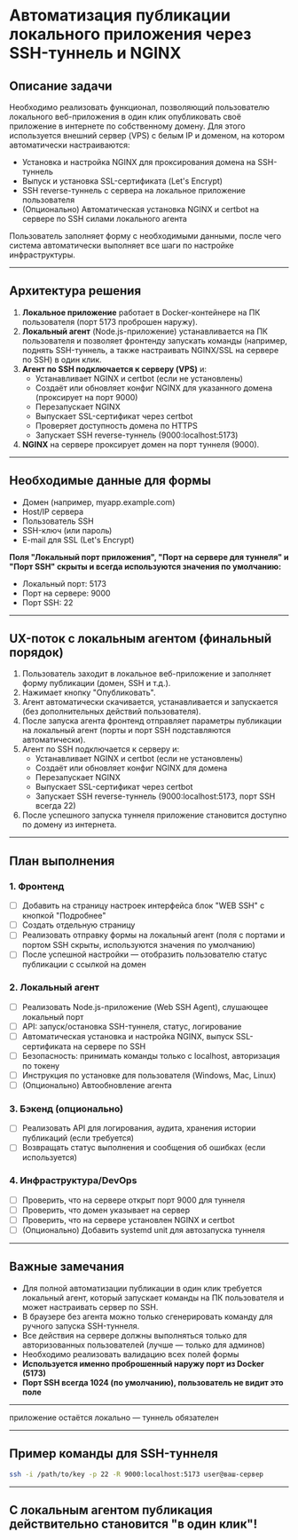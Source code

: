 # Автоматизация публикации локального приложения через SSH-туннель и NGINX

## Описание задачи

Необходимо реализовать функционал, позволяющий пользователю локального веб-приложения в один клик опубликовать своё приложение в интернете по собственному домену. Для этого используется внешний сервер (VPS) с белым IP и доменом, на котором автоматически настраиваются:
- Установка и настройка NGINX для проксирования домена на SSH-туннель
- Выпуск и установка SSL-сертификата (Let's Encrypt)
- SSH reverse-туннель с сервера на локальное приложение пользователя
- (Опционально) Автоматическая установка NGINX и certbot на сервере по SSH силами локального агента

Пользователь заполняет форму с необходимыми данными, после чего система автоматически выполняет все шаги по настройке инфраструктуры.

---

## Архитектура решения

1. **Локальное приложение** работает в Docker-контейнере на ПК пользователя (порт 5173 проброшен наружу).
2. **Локальный агент** (Node.js-приложение) устанавливается на ПК пользователя и позволяет фронтенду запускать команды (например, поднять SSH-туннель, а также настраивать NGINX/SSL на сервере по SSH) в один клик.
3. **Агент по SSH подключается к серверу (VPS)** и:
   - Устанавливает NGINX и certbot (если не установлены)
   - Создаёт или обновляет конфиг NGINX для указанного домена (проксирует на порт 9000)
   - Перезапускает NGINX
   - Выпускает SSL-сертификат через certbot
   - Проверяет доступность домена по HTTPS
   - Запускает SSH reverse-туннель (9000:localhost:5173)
4. **NGINX** на сервере проксирует домен на порт туннеля (9000).

---

## Необходимые данные для формы

- Домен (например, myapp.example.com)
- Host/IP сервера
- Пользователь SSH
- SSH-ключ (или пароль)
- E-mail для SSL (Let's Encrypt)

**Поля "Локальный порт приложения", "Порт на сервере для туннеля" и "Порт SSH" скрыты и всегда используются значения по умолчанию:**
- Локальный порт: 5173
- Порт на сервере: 9000
- Порт SSH: 22

---

## UX-поток с локальным агентом (финальный порядок)

1. Пользователь заходит в локальное веб-приложение и заполняет форму публикации (домен, SSH и т.д.).
2. Нажимает кнопку "Опубликовать".
3. Агент автоматически скачивается, устанавливается и запускается (без дополнительных действий пользователя).
4. После запуска агента фронтенд отправляет параметры публикации на локальный агент (порты и порт SSH подставляются автоматически).
5. Агент по SSH подключается к серверу и:
   - Устанавливает NGINX и certbot (если не установлены)
   - Создаёт или обновляет конфиг NGINX для домена
   - Перезапускает NGINX
   - Выпускает SSL-сертификат через certbot
   - Запускает SSH reverse-туннель (9000:localhost:5173, порт SSH всегда 22)
6. После успешного запуска туннеля приложение становится доступно по домену из интернета.

---

## План выполнения

### 1. Фронтенд
- [ ] Добавить на страницу настроек интерфейса блок "WEB SSH" с кнопкой "Подробнее"
- [ ] Создать отдельную страницу
- [ ] Реализовать отправку формы на локальный агент (поля с портами и портом SSH скрыты, используются значения по умолчанию)
- [ ] После успешной настройки — отобразить пользователю статус публикации с ссылкой на домен

### 2. Локальный агент
- [ ] Реализовать Node.js-приложение (Web SSH Agent), слушающее локальный порт
- [ ] API: запуск/остановка SSH-туннеля, статус, логирование
- [ ] Автоматическая установка и настройка NGINX, выпуск SSL-сертификата на сервере по SSH
- [ ] Безопасность: принимать команды только с localhost, авторизация по токену
- [ ] Инструкция по установке для пользователя (Windows, Mac, Linux)
- [ ] (Опционально) Автообновление агента

### 3. Бэкенд (опционально)
- [ ] Реализовать API для логирования, аудита, хранения истории публикаций (если требуется)
- [ ] Возвращать статус выполнения и сообщения об ошибках (если используется)

### 4. Инфраструктура/DevOps
- [ ] Проверить, что на сервере открыт порт 9000 для туннеля
- [ ] Проверить, что домен указывает на сервер
- [ ] Проверить, что на сервере установлен NGINX и certbot
- [ ] (Опционально) Добавить systemd unit для автозапуска туннеля

---

## Важные замечания
- Для полной автоматизации публикации в один клик требуется локальный агент, который запускает команды на ПК пользователя и может настраивать сервер по SSH.
- В браузере без агента можно только сгенерировать команду для ручного запуска SSH-туннеля.
- Все действия на сервере должны выполняться только для авторизованных пользователей (лучше — только для админов)
- Необходимо реализовать валидацию всех полей формы
- **Используется именно проброшенный наружу порт из Docker (5173)**
- **Порт SSH всегда 1024 (по умолчанию), пользователь не видит это поле**

---

приложение остаётся локально — туннель обязателен

---

## Пример команды для SSH-туннеля

```bash
ssh -i /path/to/key -p 22 -R 9000:localhost:5173 user@ваш-сервер
```

---

## С локальным агентом публикация действительно становится "в один клик"! 